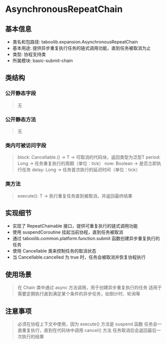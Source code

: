 # AsynchronousRepeatChain
## 基本信息
- 类名和包路径: taboolib.expansion.AsynchronousRepeatChain
- 基本用途: 提供异步重复执行任务的链式调用功能，直到任务被取消为止
- 类型: 协程支持类
- 所属模块: basic-submit-chain

## 类结构
### 公开静态字段
> 无

### 公开静态方法
> 无

### 类内可被访问字段
> block: Cancellable.() -> T -> 可取消的代码块，返回类型为泛型T
> period: Long -> 任务重复执行的周期（单位：tick）
> now: Boolean -> 是否立即执行任务
> delay: Long -> 任务首次执行的延迟时间（单位：tick）

### 类方法
> execute(): T -> 执行重复任务直到被取消，并返回最终结果

## 实现细节
- 实现了 RepeatChainable<T> 接口，提供可重复执行的链式调用功能
- 使用 suspendCoroutine 挂起当前协程，直到任务被取消
- 通过 taboolib.common.platform.function.submit 函数创建异步重复执行的任务
- 使用 Cancellable 类来控制任务的取消状态
- 当 Cancellable.cancelled 为 true 时，任务会被取消并恢复协程执行

## 使用场景
> 在 Chain 类中通过 async 方法调用，用于创建异步重复执行的任务
> 适用于需要定期执行直到满足某个条件的异步任务，如倒计时、轮询等

## 注意事项
> 必须在协程上下文中使用，因为 execute() 方法是 suspend 函数
> 任务会一直重复执行，直到在代码块中调用 cancel() 方法
> 任务取消后会返回最后一次执行的结果

